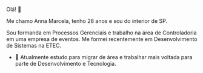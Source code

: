 Olá! 👋

Me chamo Anna Marcela, tenho 28 anos e sou do interior de SP.

Sou formanda em Processos Gerenciais e trabalho na área de Controladoria em uma empresa de eventos.
Me formei recentemente em Desenvolvimento de Sistemas na ETEC.

- 🌱 Atualmente estudo para migrar de área e trabalhar mais voltada para parte de Desenvolvimento e Tecnologia.
